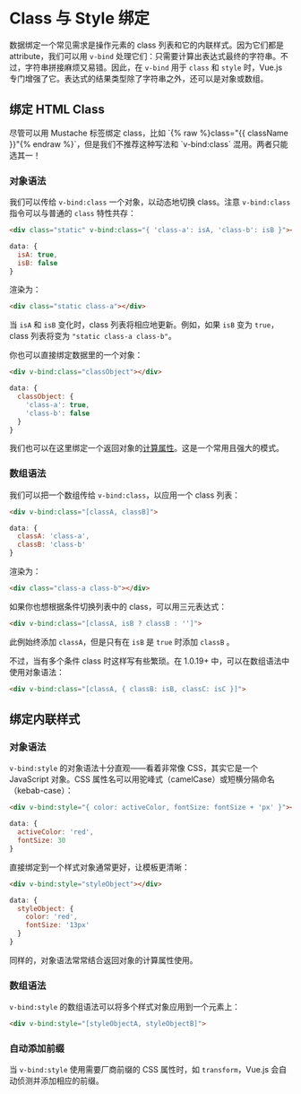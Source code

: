 # Class 与 Style 绑定

数据绑定一个常见需求是操作元素的 class 列表和它的内联样式。因为它们都是 attribute，我们可以用 `v-bind` 处理它们：只需要计算出表达式最终的字符串。不过，字符串拼接麻烦又易错。因此，在 `v-bind` 用于 `class` 和 `style` 时，Vue.js 专门增强了它。表达式的结果类型除了字符串之外，还可以是对象或数组。

## 绑定 HTML Class

<p class="tip">尽管可以用 Mustache 标签绑定 class，比如 `{% raw %}class="{{ className }}"{% endraw %}`，但是我们不推荐这种写法和 `v-bind:class` 混用。两者只能选其一！</p>

### 对象语法

我们可以传给 `v-bind:class` 一个对象，以动态地切换 class。注意  `v-bind:class` 指令可以与普通的 `class` 特性共存：

```html
<div class="static" v-bind:class="{ 'class-a': isA, 'class-b': isB }"></div>
```
```js
data: {
  isA: true,
  isB: false
}
```

渲染为：

```html
<div class="static class-a"></div>
```

当 `isA` 和 `isB` 变化时，class 列表将相应地更新。例如，如果 `isB` 变为 `true`，class 列表将变为 `"static class-a class-b"`。

你也可以直接绑定数据里的一个对象：

```html
<div v-bind:class="classObject"></div>
```
```js
data: {
  classObject: {
    'class-a': true,
    'class-b': false
  }
}
```

我们也可以在这里绑定一个返回对象的[计算属性](computed.html)。这是一个常用且强大的模式。

### 数组语法

我们可以把一个数组传给 `v-bind:class`，以应用一个 class 列表：

```html
<div v-bind:class="[classA, classB]">
```
```js
data: {
  classA: 'class-a',
  classB: 'class-b'
}
```

渲染为：

```html
<div class="class-a class-b"></div>
```

如果你也想根据条件切换列表中的 class，可以用三元表达式：

```html
<div v-bind:class="[classA, isB ? classB : '']">
```

此例始终添加 `classA`，但是只有在 `isB` 是 `true` 时添加 `classB` 。

不过，当有多个条件 class 时这样写有些繁琐。在 1.0.19+ 中，可以在数组语法中使用对象语法：

```html
<div v-bind:class="[classA, { classB: isB, classC: isC }]">
```


## 绑定内联样式

### 对象语法

`v-bind:style` 的对象语法十分直观——看着非常像 CSS，其实它是一个 JavaScript 对象。CSS 属性名可以用驼峰式（camelCase）或短横分隔命名（kebab-case）：

```html
<div v-bind:style="{ color: activeColor, fontSize: fontSize + 'px' }"></div>
```
```js
data: {
  activeColor: 'red',
  fontSize: 30
}
```

直接绑定到一个样式对象通常更好，让模板更清晰：

```html
<div v-bind:style="styleObject"></div>
```
```js
data: {
  styleObject: {
    color: 'red',
    fontSize: '13px'
  }
}
```

同样的，对象语法常常结合返回对象的计算属性使用。

### 数组语法

`v-bind:style` 的数组语法可以将多个样式对象应用到一个元素上：

```html
<div v-bind:style="[styleObjectA, styleObjectB]">
```

### 自动添加前缀

当 `v-bind:style` 使用需要厂商前缀的 CSS 属性时，如 `transform`，Vue.js 会自动侦测并添加相应的前缀。
